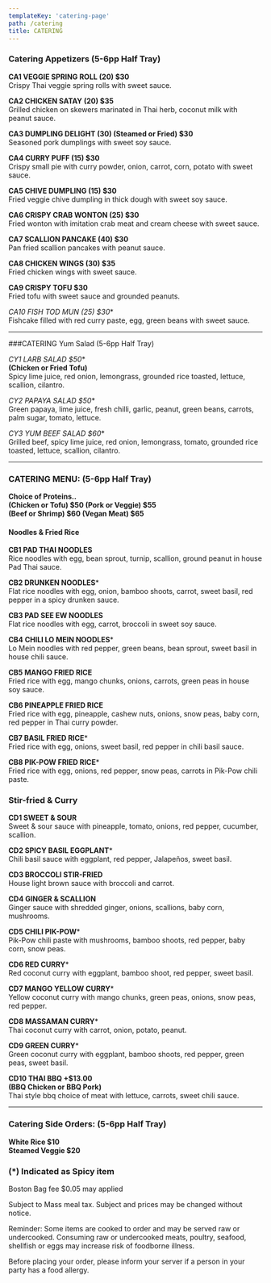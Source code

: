 ```yaml
---
templateKey: 'catering-page'
path: /catering
title: CATERING
---
```

### Catering Appetizers (5-6pp Half Tray)

**CA1 VEGGIE SPRING ROLL (20) $30**  
Crispy Thai veggie spring rolls with sweet sauce.

**CA2 CHICKEN SATAY (20) $35**  
Grilled chicken on skewers marinated in Thai herb, coconut milk with peanut sauce.

**CA3 DUMPLING DELIGHT (30) (Steamed or Fried) $30**  
Seasoned pork dumplings with sweet soy sauce.

**CA4 CURRY PUFF (15) $30**  
Crispy small pie with curry powder, onion, carrot, corn, potato with sweet sauce.

**CA5 CHIVE DUMPLING (15) $30**  
Fried veggie chive dumpling in thick dough with sweet soy sauce.

**CA6 CRISPY CRAB WONTON (25) $30**  
Fried wonton with imitation crab meat and cream cheese with sweet sauce.

**CA7 SCALLION PANCAKE (40) $30**  
Pan fried scallion pancakes with peanut sauce.

**CA8 CHICKEN WINGS (30) $35**  
Fried chicken wings with sweet sauce.

**CA9 CRISPY TOFU $30**  
Fried tofu with sweet sauce and grounded peanuts.

**CA10 FISH TOD MUN* (25) $30**  
Fishcake filled with red curry paste, egg, green beans with sweet sauce.

- - -

###CATERING Yum Salad (5-6pp Half Tray)

**CY1 LARB SALAD* $50**  
**(Chicken or Fried Tofu)**  
Spicy lime juice, red onion, lemongrass, grounded rice toasted, lettuce, scallion, cilantro.

**CY2 PAPAYA SALAD* $50**  
Green papaya, lime juice, fresh chilli, garlic, peanut, green beans, carrots, palm sugar, tomato, lettuce.

**CY3 YUM BEEF SALAD* $60**  
Grilled beef, spicy lime juice, red onion, lemongrass, tomato, grounded rice toasted, lettuce, scallion, cilantro.

- - -

### CATERING MENU: (5-6pp Half Tray)
**Choice of Proteins..**  
**(Chicken or Tofu) $50 (Pork or Veggie) $55**  
**(Beef or Shrimp) $60 (Vegan Meat) $65**  

#### **Noodles & Fried Rice**

**CB1 PAD THAI NOODLES**  
Rice noodles with egg, bean sprout, turnip, scallion, ground peanut in house Pad Thai sauce.

**CB2 DRUNKEN NOODLES***\
Flat rice noodles with egg, onion, bamboo shoots, carrot, sweet basil, red pepper in a spicy drunken sauce.

**CB3 PAD SEE EW NOODLES**  
Flat rice noodles with egg, carrot, broccoli in sweet soy sauce.

**CB4 CHILI LO MEIN NOODLES***\
Lo Mein noodles with red pepper, green beans, bean sprout, sweet basil in house chili sauce.

**CB5 MANGO FRIED RICE**  
Fried rice with egg, mango chunks, onions, carrots, green peas in house soy sauce.

**CB6 PINEAPPLE FRIED RICE**  
Fried rice with egg, pineapple, cashew nuts, onions, snow peas, baby corn, red pepper in Thai curry powder.

**CB7 BASIL FRIED RICE***\
Fried rice with egg, onions, sweet basil, red pepper in chili basil sauce.

**CB8 PIK-POW FRIED RICE***\
Fried rice with egg, onions, red pepper, snow peas, carrots in Pik-Pow chili paste.

### **Stir-fried & Curry**

**CD1 SWEET & SOUR**  
Sweet & sour sauce with pineapple, tomato, onions, red pepper, cucumber, scallion.

**CD2 SPICY BASIL EGGPLANT***\
Chili basil sauce with eggplant, red pepper, Jalapeños, sweet basil.

**CD3 BROCCOLI STIR-FRIED**  
House light brown sauce with broccoli and carrot.

**CD4 GINGER & SCALLION**  
Ginger sauce with shredded ginger, onions, scallions, baby corn, mushrooms.

**CD5 CHILI PIK-POW***\
Pik-Pow chili paste with mushrooms, bamboo shoots, red pepper, baby corn, snow peas.

**CD6 RED CURRY***\
Red coconut curry with eggplant, bamboo shoot, red pepper, sweet basil.

**CD7 MANGO YELLOW CURRY***\
Yellow coconut curry with mango chunks, green peas, onions, snow peas, red pepper.

**CD8 MASSAMAN CURRY***\
Thai coconut curry with carrot, onion, potato, peanut.

**CD9 GREEN CURRY***\
Green coconut curry with eggplant, bamboo shoots, red pepper, green peas, sweet basil.

**CD10 THAI BBQ +$13.00**  
**(BBQ Chicken or BBQ Pork)**  
Thai style bbq choice of meat with lettuce, carrots, sweet chili sauce.

- - -

### Catering Side Orders: (5-6pp Half Tray)
**White Rice $10**  
**Steamed Veggie $20**

### (*) Indicated as Spicy item

Boston Bag fee $0.05 may applied

Subject to Mass meal tax. Subject and prices may be changed without notice.

Reminder: Some items are cooked to order and may be served raw or undercooked. Consuming raw or undercooked meats, poultry, seafood, shellfish or eggs may increase risk of foodborne illness.

Before placing your order, please inform your server if a person in your party has a food allergy.